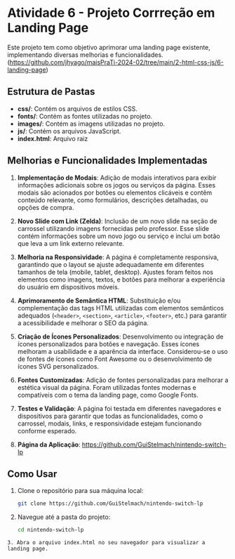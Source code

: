 # Atividade 6 -  Projeto Corrreção em  Landing Page

Este projeto tem como objetivo aprimorar uma landing page existente, implementando diversas melhorias e funcionalidades.(https://github.com/jhyago/maisPraTi-2024-02/tree/main/2-html-css-js/6-landing-page)

## Estrutura de Pastas

- **css/**: Contém os arquivos de estilos CSS.
- **fonts/**: Contém as fontes utilizadas no projeto.
- **images/**: Contém as imagens utilizadas no projeto.
- **js/**: Contém os arquivos JavaScript.
- **index.html**: Arquivo raiz


## Melhorias e Funcionalidades Implementadas

1. **Implementação de Modais**: Adição de modais interativos para exibir informações adicionais sobre os jogos ou serviços da página. Esses modais são acionados por botões ou elementos clicáveis e contêm conteúdo relevante, como formulários, descrições detalhadas, ou opções de compra.

2. **Novo Slide com Link (Zelda)**: Inclusão de um novo slide na seção de carrossel utilizando imagens fornecidas pelo professor. Esse slide contém informações sobre um novo jogo ou serviço e inclui um botão que leva a um link externo relevante.

3. **Melhoria na Responsividade**: A página é completamente responsiva, garantindo que o layout se ajuste adequadamente em diferentes tamanhos de tela (mobile, tablet, desktop). Ajustes foram feitos nos elementos como imagens, textos, e botões para melhorar a experiência do usuário em dispositivos móveis.

4. **Aprimoramento de Semântica HTML**: Substituição e/ou complementação das tags HTML utilizadas com elementos semânticos adequados (`<header>`, `<section>`, `<article>`, `<footer>`, etc.) para garantir a acessibilidade e melhorar o SEO da página.

5. **Criação de Ícones Personalizados**: Desenvolvimento ou integração de ícones personalizados para botões e navegação. Esses ícones melhoram a usabilidade e a aparência da interface. Considerou-se o uso de fontes de ícones como Font Awesome ou o desenvolvimento de ícones SVG personalizados.

6. **Fontes Customizadas**: Adição de fontes personalizadas para melhorar a estética visual da página. Foram utilizadas fontes modernas e compatíveis com o tema da landing page, como Google Fonts.

7. **Testes e Validação**: A página foi testada em diferentes navegadores e dispositivos para garantir que todas as funcionalidades, como o carrossel, modais, links, e responsividade estejam funcionando conforme esperado.
8. **Página da Aplicação**: https://github.com/GuiStelmach/nintendo-switch-lp
   
 

## Como Usar

1. Clone o repositório para sua máquina local:
   ```sh
   git clone https://github.com/GuiStelmach/nintendo-switch-lp

    ```
2. Navegue até a pasta do projeto:
   ```sh
   cd nintendo-switch-lp

  ```
3. Abra o arquivo index.html no seu navegador para visualizar a landing page.




